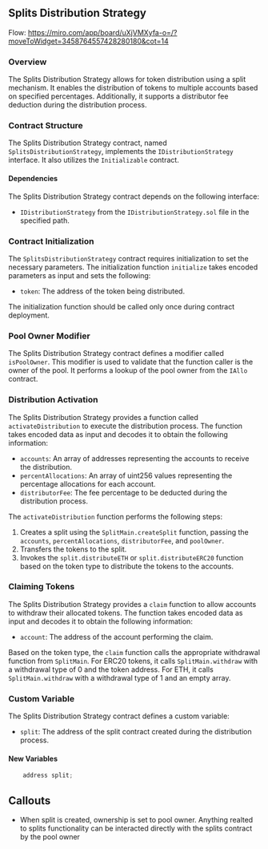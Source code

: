 
Splits Distribution Strategy
----------------------------

Flow: https://miro.com/app/board/uXjVMXyfa-o=/?moveToWidget=3458764557428280180&cot=14


### Overview

The Splits Distribution Strategy allows for token distribution using a split mechanism. It enables the distribution of tokens to multiple accounts based on specified percentages. Additionally, it supports a distributor fee deduction during the distribution process.

### Contract Structure

The Splits Distribution Strategy contract, named `SplitsDistributionStrategy`, implements the `IDistributionStrategy` interface. It also utilizes the `Initializable` contract.

#### Dependencies

The Splits Distribution Strategy contract depends on the following interface:

* `IDistributionStrategy` from the `IDistributionStrategy.sol` file in the specified path.

### Contract Initialization

The `SplitsDistributionStrategy` contract requires initialization to set the necessary parameters. The initialization function `initialize` takes encoded parameters as input and sets the following:

* `token`: The address of the token being distributed.

The initialization function should be called only once during contract deployment.

### Pool Owner Modifier

The Splits Distribution Strategy contract defines a modifier called `isPoolOwner`. This modifier is used to validate that the function caller is the owner of the pool. It performs a lookup of the pool owner from the `IAllo` contract.

### Distribution Activation

The Splits Distribution Strategy provides a function called `activateDistribution` to execute the distribution process. The function takes encoded data as input and decodes it to obtain the following information:

* `accounts`: An array of addresses representing the accounts to receive the distribution.
* `percentAllocations`: An array of uint256 values representing the percentage allocations for each account.
* `distributorFee`: The fee percentage to be deducted during the distribution process.

The `activateDistribution` function performs the following steps:

1. Creates a split using the `SplitMain.createSplit` function, passing the `accounts`, `percentAllocations`, `distributorFee`, and `poolOwner`.
2. Transfers the tokens to the split.
3. Invokes the `split.distributeETH` or `split.distributeERC20` function based on the token type to distribute the tokens to the accounts.

### Claiming Tokens

The Splits Distribution Strategy provides a `claim` function to allow accounts to withdraw their allocated tokens. The function takes encoded data as input and decodes it to obtain the following information:

* `account`: The address of the account performing the claim.

Based on the token type, the `claim` function calls the appropriate withdrawal function from `SplitMain`. For ERC20 tokens, it calls `SplitMain.withdraw` with a withdrawal type of 0 and the token address. For ETH, it calls `SplitMain.withdraw` with a withdrawal type of 1 and an empty array.

### Custom Variable

The Splits Distribution Strategy contract defines a custom variable:

* `split`: The address of the split contract created during the distribution process.


#### New Variables
```javascript
    address split;
```


## Callouts

- When split is created, ownership is set to pool owner. Anything realted to splits functionality can be interacted directly with the splits contract by the pool owner